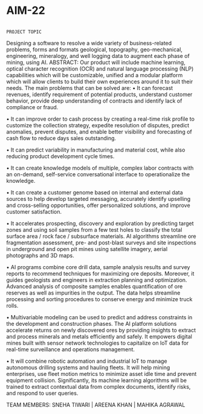 # AIM-22
                                                                       PROJECT TOPIC 
Designing a software to resolve a wide variety of business-related problems, forms and formats  geological, topography, geo-mechanical, engineering, mineralogy, and well logging data to augment each phase of mining, using AI.
ABSTRACT:
Our product will include machine learning, optical character recognition (OCR) and natural language processing (NLP) capabilities which will be customizable, unified and a modular platform which will allow clients to build their own experiences around it to suit their needs. The main problems that can be solved are:
•	It can forecast revenues, identify requirement of potential products, understand customer behavior, provide deep understanding of contracts and identify lack of compliance or fraud.

•	It can improve order to cash process by creating a real-time risk profile to customize the collection strategy, expedite resolution of disputes, predict anomalies, prevent disputes, and enable better visibility and forecasting of cash flow to reduce days sales outstanding.

•	It can predict variability in manufacturing and material cost, while also reducing product development cycle times.

•	It can create knowledge models of multiple, complex labor contracts with an on-demand, self-service conversational interface to operationalize the knowledge.

•	It can create a customer genome based on internal and external data sources to help develop targeted messaging, accurately identify upselling and cross-selling opportunities, offer personalized solutions, and improve customer satisfaction.

•	It accelerates prospecting, discovery and exploration by predicting target zones and using soil samples from a few test holes to classify the total surface area / rock face / subsurface materials. AI algorithms streamline ore fragmentation assessment, pre- and post-blast surveys and site inspections in underground and open pit mines using satellite imagery, aerial photographs and 3D maps.

•	AI programs combine core drill data, sample analysis results and survey reports to recommend techniques for maximizing ore deposits. Moreover, it guides geologists and engineers in extraction planning and optimization. Advanced analysis of composite samples enables quantification of ore reserves as well as impurities in the output. The data helps 
streamline processing and sorting procedures to conserve energy and minimize truck rolls.

•	Multivariable modeling can be used to predict and address constraints in the development and construction phases. The AI platform solutions accelerate returns on newly discovered ores by providing insights to extract and process minerals and metals efficiently and safely. It empowers digital mines built with sensor network technologies to capitalize on IoT data for real-time surveillance and operations management.

•	It will combine robotic automation and industrial IoT to manage autonomous drilling systems and hauling fleets. It will help mining enterprises, use fleet motion metrics to minimize asset idle time and prevent equipment collision. Significantly, its machine learning algorithms will be trained to extract contextual data from complex documents, identify risks, and respond to user queries.


TEAM MEMBERS:    SNEHA TIWARI  |  AREENA KHAN | MAHIKA AGRAWAL


